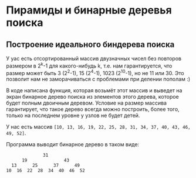 # Пирамиды и бинарные деревья поиска

## Построение идеального биндерева поиска

У yас есть отсортированный массив двузначных чисел без повторов размером в 2<sup>k</sup>-1 для какого-нибудь k, т.е. нам гарантируется, что размер может быть 3 (2<sup>2</sup>-1), 15 (2<sup>4</sup>-1), 1023 (2<sup>10</sup>-1), но не 11 или 30. Это позволит нам не заморачиваться с проблемами при делении пополам :)

В коде написана функция, которая возьмёт этот массив и выведет на экран бинарное дерево поиска из элементов этого дерева, которое будет полным двоичным деревом. Условие на размер массива гарантирует, что такое дерево всегда можно построить, более того, только на последнем уровне у узлов не будет детей.

У нас есть массив `[10, 13, 16, 19, 22, 25, 28, 31, 34, 37, 40, 43, 46, 49, 52]`.

Программа выводит бинарное дерево в таком виде:
```
              31              
      19              43      
  13      25      37      49  
10  16  22  28  34  40  46  52
```
